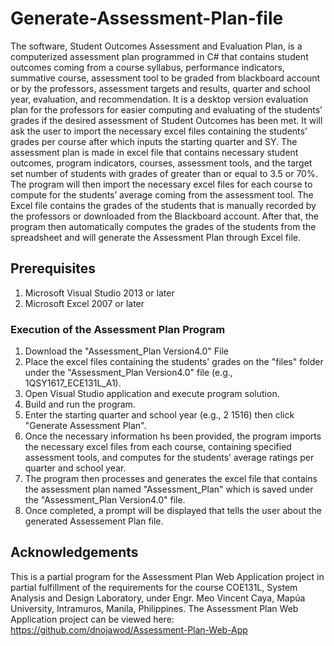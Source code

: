 # Generate-Assessment-Plan-file
The software, Student Outcomes Assessment and Evaluation Plan, is a computerized assessment plan programmed in C# that contains student outcomes coming from a course syllabus, performance indicators, summative course, assessment tool to be graded from blackboard account or by the professors, assessment targets and results, quarter and school year, evaluation, and recommendation. It is a desktop version evaluation plan for the professors for easier computing and evaluating of the students’ grades if the desired assessment of Student Outcomes has been met. It will ask the user to import the necessary excel files containing the students’ grades per course after which inputs the starting quarter and SY. The assessment plan is made in excel file that contains necessary student outcomes, program indicators, courses, assessment tools, and the target set number of students with grades of greater than or equal to 3.5 or 70%. The program will then import the necessary excel files for each course to compute for the students’ average coming from the assessment tool. The Excel file contains the grades of the students that is manually recorded by the professors or downloaded from the Blackboard account. After that, the program then automatically computes the grades of the students from the spreadsheet and will generate the Assessment Plan through Excel file.
## Prerequisites
1. Microsoft Visual Studio 2013 or later
2. Microsoft Excel 2007 or later
### Execution of the Assessment Plan Program
1. Download the "Assessment_Plan Version4.0" File
2. Place the excel files containing the students' grades on the "files" folder under the "Assessment_Plan Version4.0" file (e.g., 1QSY1617_ECE131L_A1).
3. Open Visual Studio application and execute program solution.
4. Build and run the program.
5. Enter the starting quarter and school year (e.g., 2 1516) then click "Generate Assessment Plan".
6. Once the necessary information hs been provided, the program imports the necessary excel files from each course, containing specified assessment tools, and computes for the students’ average ratings per quarter and school year.
7. The program then processes and generates the excel file that contains the assessment plan named "Assessment_Plan" which is saved under the "Assessment_Plan Version4.0" file.
8. Once completed, a prompt will be displayed that tells the user about the generated Assessement Plan file.
## Acknowledgements
This is a partial program for the Assessment Plan Web Application project in partial fulfillment of the requirements for the course COE131L, System Analysis and Design Laboratory, under Engr. Meo Vincent Caya, Mapúa University, Intramuros, Manila, Philippines.
The Assessment Plan Web Application project can be viewed here: https://github.com/dnojawod/Assessment-Plan-Web-App
